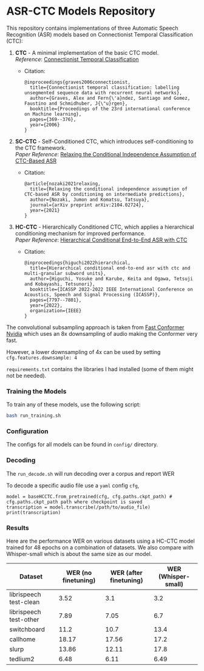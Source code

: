 # ASR-CTC Models Repository

This repository contains implementations of three Automatic Speech Recognition (ASR) models based on Connectionist Temporal Classification (CTC):

1. **CTC** - A minimal implementation of the basic CTC model.  
   *Reference*: [Connectionist Temporal Classification](https://dl.acm.org/doi/10.1145/1143844.1143891)
   - Citation:  
     ```
     @inproceedings{graves2006connectionist,
       title={Connectionist temporal classification: labelling unsegmented sequence data with recurrent neural networks},
       author={Graves, Alex and Fern{\'a}ndez, Santiago and Gomez, Faustino and Schmidhuber, J{\"u}rgen},
       booktitle={Proceedings of the 23rd international conference on Machine learning},
       pages={369--376},
       year={2006}
     }
     ```

2. **SC-CTC** - Self-Conditioned CTC, which introduces self-conditioning to the CTC framework.  
   *Paper Reference*: [Relaxing the Conditional Independence Assumption of CTC-Based ASR](https://arxiv.org/abs/2104.02724)
   - Citation:  
     ```
     @article{nozaki2021relaxing,
       title={Relaxing the conditional independence assumption of CTC-based ASR by conditioning on intermediate predictions},
       author={Nozaki, Jumon and Komatsu, Tatsuya},
       journal={arXiv preprint arXiv:2104.02724},
       year={2021}
     }
     ```

3. **HC-CTC** - Hierarchically Conditioned CTC, which applies a hierarchical conditioning mechanism for improved performance.  
   *Paper Reference*: [Hierarchical Conditional End-to-End ASR with CTC](https://arxiv.org/abs/2110.04109)
   - Citation:  
     ```
     @inproceedings{higuchi2022hierarchical,
       title={Hierarchical conditional end-to-end asr with ctc and multi-granular subword units},
       author={Higuchi, Yosuke and Karube, Keita and Ogawa, Tetsuji and Kobayashi, Tetsunori},
       booktitle={ICASSP 2022-2022 IEEE International Conference on Acoustics, Speech and Signal Processing (ICASSP)},
       pages={7797--7801},
       year={2022},
       organization={IEEE}
     }
     ```
The convolutional subsampling approach is taken from [Fast Conformer Nvidia](https://arxiv.org/pdf/2305.05084) which uses an 8x downsampling of audio making the Conformer very fast.

However, a lower downsampling of 4x can be used by setting `cfg.features.downsample: 4`


`requirements.txt` contains the libraries I had installed (some of them might not be needed).

### Training the Models

To train any of these models, use the following script:

```bash
bash run_training.sh
```

### Configuration

The configs for all models can be found in `config/` directory.

### Decoding

The `run_decode.sh` will run decoding over a corpus and report WER

To decode a specific audio file use a `yaml` config `cfg`,
```
model = baseHCCTC.from_pretrained(cfg, cfg.paths.ckpt_path) # cfg.paths.ckpt_path path where checkpoint is saved
transcription = model.transcribe(/path/to/audio_file)
print(transcription)
```

### Results

Here are the performance WER on various datasets using a HC-CTC model trained for 48 epochs on a combination of datasets.
We also compare with Whisper-small which is about the same size as our model.

| Dataset                 | WER (no finetuning) | WER (after finetuning) | WER (Whisper-small) |
|-------------------------|---------------------|-------------------------|---------------------|
| librispeech test-clean  | 3.52                | 3.1                     | 3.2                 |
| librispeech test-other  | 7.89                | 7.05                    | 6.7                 |
| switchboard             | 11.2                | 10.7                    | 13.4                |
| callhome                | 18.17               | 17.56                   | 17.2                |
| slurp                   | 13.86               | 12.11                   | 17.8                |
| tedlium2                | 6.48                | 6.11                    | 6.49                |

